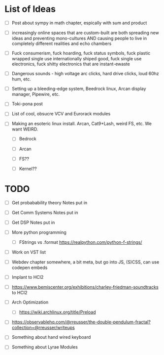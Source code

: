 # List of Ideas

- [ ] Post about sympy in math chapter, espically with sum and product

- [ ] increasingly online spaces that are custom-built are both spreading new ideas and preventing mono-cultures AND causing people to live in completely different realities and echo chambers 

- [ ] Fuck consumerism, fuck hoarding, fuck status symbols, fuck plastic wrapped single use internationally shiped good, fuck single use electronics, fuck shitty electronics that are instant-ewaste

- [ ] Dangerous sounds - high voltage arc clicks, hard drive clicks, loud 60hz hum, etc.

- [ ] Setting up a bleeding-edge system, Beedrock linux, Arcan display manager, Pipewire, etc.

- [ ] Toki-pona post

- [ ] List of cool, obsucre VCV and Eurorack modules

- [ ] Making an esoteric linux install. Arcan, Cat9+Lash, weird FS, etc. We want WEIRD.

  - [ ] Bedrock
  - [ ] Arcan
  - [ ] FS??
  - [ ] Kernel??

  

# TODO

- [ ] Get probabability theory Notes put in

- [ ] Get Comm Systems Notes put in

- [ ] Get DSP Notes put in

- [ ] More python programming
  - [ ] FStrings vs .format https://realpython.com/python-f-strings/
  
- [ ] Work on VST list

- [ ] Webdev chapter somewhere, a bit meta, but go into JS, (S)CSS, can use codepen embeds

- [ ] Implant to HCI2

- [ ] https://www.bemiscenter.org/exhibitions/charley-friedman-soundtracks to HCI2

- [ ] Arch Optimization
  - [ ] https://wiki.archlinux.org/title/Preload
  
- [ ] https://observablehq.com/@rreusser/the-double-pendulum-fractal?collection=@rreusser/writeups

- [ ] Something about hand wired keyboard

- [ ] Something about Lyrae Modules

  
